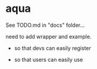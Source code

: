 # aqua

See TODO.md in "docs" folder...

need to add wrapper and example.

- so that devs can easily register

- so that users can easily use